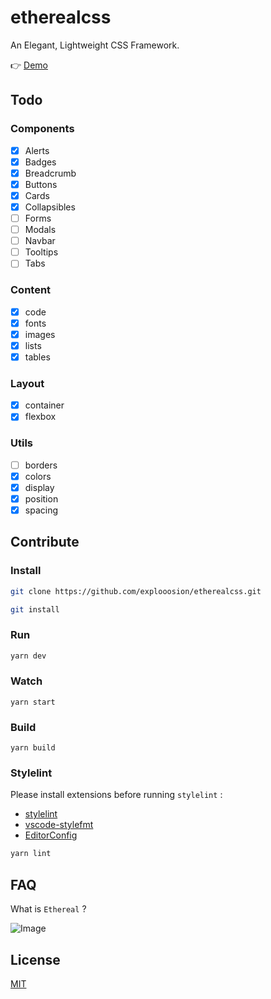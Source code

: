 # etherealcss
An Elegant, Lightweight CSS Framework.

👉 [Demo](http://robby570.tw/etherealcss/)

## Todo

### Components

- [x] Alerts
- [x] Badges
- [x] Breadcrumb
- [x] Buttons
- [x] Cards
- [x] Collapsibles
- [ ] Forms
- [ ] Modals
- [ ] Navbar
- [ ] Tooltips
- [ ] Tabs

### Content

- [x] code
- [x] fonts
- [x] images
- [x] lists
- [x] tables

### Layout

- [x] container
- [x] flexbox

### Utils

- [ ] borders
- [x] colors
- [x] display
- [x] position
- [x] spacing

## Contribute

### Install

```bash
git clone https://github.com/explooosion/etherealcss.git
```

```bash
git install
```

### Run

```bash
yarn dev
```

### Watch

```
yarn start
```

### Build

```
yarn build
```

### Stylelint

Please install extensions before running `stylelint` :

- [stylelint](https://marketplace.visualstudio.com/items?itemName=shinnn.stylelint)
- [vscode-stylefmt](https://marketplace.visualstudio.com/items?itemName=mrmlnc.vscode-stylefmt)
- [EditorConfig](https://marketplace.visualstudio.com/items?itemName=EditorConfig.EditorConfig)

```bash
yarn lint
```

## FAQ

What is `Ethereal` ?

![Image](https://i.imgur.com/NgJhJbd.png)

## License
[MIT](http://opensource.org/licenses/MIT)
